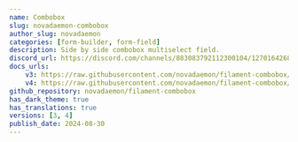 ```yaml
---
name: Combobox
slug: novadaemon-combobox
author_slug: novadaemon
categories: [form-builder, form-field]
description: Side by side combobox multiselect field.
discord_url: https://discord.com/channels/883083792112300104/1270164268867784794
docs_urls: 
    v3: https://raw.githubusercontent.com/novadaemon/filament-combobox/1.x/README.md
    v4: https://raw.githubusercontent.com/novadaemon/filament-combobox/2.x/README.md
github_repository: novadaemon/filament-combobox
has_dark_theme: true
has_translations: true
versions: [3, 4]
publish_date: 2024-08-30
---
```

